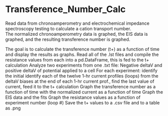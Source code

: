 # Transference_Number_Calc
Read data from chronoamperometry and electrochemical impedance spectroscopy testing to calculate a cation transport number.  
The normalized chronoamperometry data is graphed, the EIS data is graphed, and the resulting transference number is graphed.

The goal is to calculate the transference number (t+) as a function of time and display the results as graphs.
Read all of the .lst files and compile the resistance values from each into a pd.DataFrame, this is fed to the t+ calculation
Analyze two experiments from one .txt file:  Negative deltaV and positive deltaV of potential applied to a cell
For each experiment:  identify the initial identify each of the twelve 1-hr current profiles (loops) from the deltaV biases
                                        at the end of each 1-hr current prof., find the last value of current, feed it to the t+ calculation
Graph the transference number as a function of time with the normalized current as a function of time
Graph the EIS data and the fits
Graph the resistance values as a function of experiment number (loop #)
Save the t+ values to a .csv file and to a table as .png
